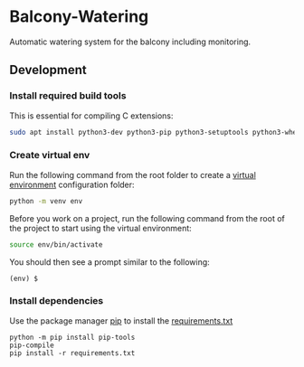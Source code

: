 # Balcony-Watering
Automatic watering system for the balcony including monitoring.

## Development

### Install required build tools
This is essential for compiling C extensions:
```bash
sudo apt install python3-dev python3-pip python3-setuptools python3-wheel build-essential
```

### Create virtual env
Run the following command from the root folder to create a 
[virtual environment](https://www.raspberrypi.com/documentation/computers/os.html#use-pip-with-virtual-environments) 
configuration folder:
```bash
python -m venv env
```

Before you work on a project, run the following command from the root of the project to 
start using the virtual environment:
```bash
source env/bin/activate
```

You should then see a prompt similar to the following:
```
(env) $
```

### Install dependencies
Use the package manager [pip](https://pip.pypa.io/en/stable/) to install the 
[requirements.txt](requirements.txt)

```
python -m pip install pip-tools
pip-compile
pip install -r requirements.txt
```
